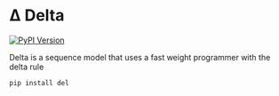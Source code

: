 # Δ Delta

[![PyPI Version](https://img.shields.io/pypi/v/del.svg)](https://pypi.python.org/pypi/del)

Delta is a sequence model that uses a fast weight programmer with the delta rule

```
pip install del
```
